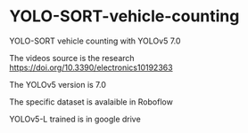 # YOLO-SORT-vehicle-counting
YOLO-SORT vehicle counting with YOLOv5 7.0

The videos source is the research https://doi.org/10.3390/electronics10192363

The YOLOv5 version is 7.0

The specific dataset is avalaible in Roboflow

YOLOv5-L trained is in google drive
